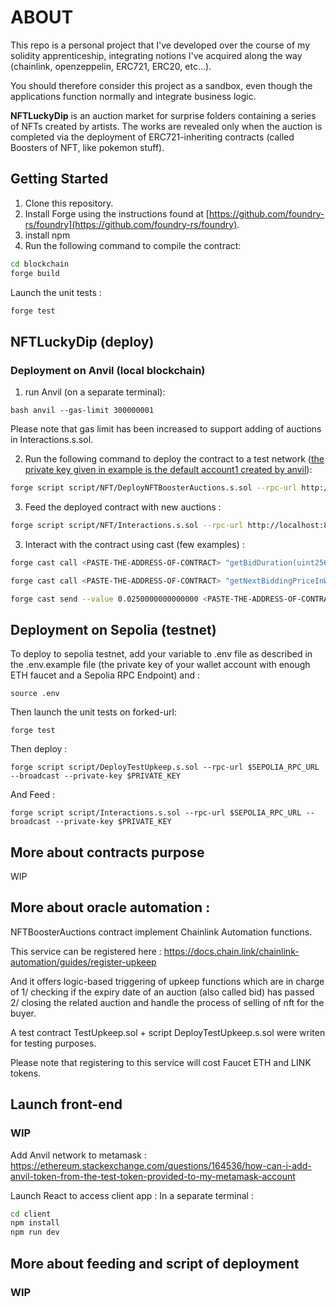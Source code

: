 
# ABOUT

This repo is a personal project that I've developed over the course of my solidity apprenticeship, integrating notions I've acquired along the way (chainlink, openzeppelin, ERC721, ERC20, etc...). 

You should therefore consider this project as a sandbox, even though the applications function normally and integrate business logic.  

 **NFTLuckyDip** is an auction market for surprise folders containing a series of NFTs created by artists. The works are revealed only when the auction is completed via the deployment of ERC721-inheriting contracts (called Boosters of NFT, like pokemon stuff).


## Getting Started

1. Clone this repository.
2. Install Forge using the instructions found at [https://github.com/foundry-rs/foundry](https://github.com/foundry-rs/foundry).
3. install npm 
4. Run the following command to compile the contract:

```bash
cd blockchain
forge build
```

Launch the unit tests :
```bash
forge test
```


## NFTLuckyDip (deploy)

### Deployment on Anvil (local blockchain)

1. run Anvil (on a separate terminal): 

```bash anvil --gas-limit 300000001 ```

Please note that gas limit has been increased to support adding of auctions in Interactions.s.sol.

2. Run the following command to deploy the contract to a test network (<u>the private key given in example is the default account1 created by anvil</u>):

```bash
forge script script/NFT/DeployNFTBoosterAuctions.s.sol --rpc-url http://localhost:8545 --private-key 0xac0974bec39a17e36ba4a6b4d238ff944bacb478cbed5efcae784d7bf4f2ff80 --broadcast
```

3. Feed the deployed contract with new auctions :

```bash
forge script script/NFT/Interactions.s.sol --rpc-url http://localhost:8545 --private-key 0xac0974bec39a17e36ba4a6b4d238ff944bacb478cbed5efcae784d7bf4f2ff80 --broadcast
```

3. Interact with the contract using cast (few examples) : 

```bash
forge cast call <PASTE-THE-ADDRESS-OF-CONTRACT> "getBidDuration(uint256 i)" 0

forge cast call <PASTE-THE-ADDRESS-OF-CONTRACT> "getNextBiddingPriceInWei(uint256 i)" 0

forge cast send --value 0.0250000000000000 <PASTE-THE-ADDRESS-OF-CONTRACT> "bidForAuction(uint256 i)" 0 --private-key 0xac0974bec39a17e36ba4a6b4d238ff944bacb478cbed5efcae784d7bf4f2ff80
```


## Deployment on Sepolia (testnet)

To deploy to sepolia testnet, add your variable to .env file as described in the .env.example file (the private key of your wallet account with enough ETH faucet and a Sepolia RPC Endpoint) and : 

``` source .env ```

Then launch the unit tests on forked-url:

``` forge test ```

Then deploy :

```forge script script/DeployTestUpkeep.s.sol --rpc-url $SEPOLIA_RPC_URL --broadcast --private-key $PRIVATE_KEY ```

And Feed :

```forge script script/Interactions.s.sol --rpc-url $SEPOLIA_RPC_URL --broadcast --private-key $PRIVATE_KEY ```


## More about contracts purpose

WIP

## More about oracle automation :

NFTBoosterAuctions contract implement Chainlink Automation functions.

This service can be registered here : https://docs.chain.link/chainlink-automation/guides/register-upkeep

And it offers logic-based triggering of upkeep functions which are in charge of 1/ checking if the expiry date of an auction (also called bid) has passed 2/ closing the related auction and handle the process of selling of nft for the buyer. 

A test contract TestUpkeep.sol + script DeployTestUpkeep.s.sol were writen for testing purposes.

Please note that registering to this service will cost Faucet ETH and LINK tokens. 



## Launch front-end 

### WIP

Add Anvil network to metamask : https://ethereum.stackexchange.com/questions/164536/how-can-i-add-anvil-token-from-the-test-token-provided-to-my-metamask-account

Launch React to access client app :
In a separate terminal : 

```bash
cd client
npm install
npm run dev
```

## More about feeding and script of deployment

### WIP

